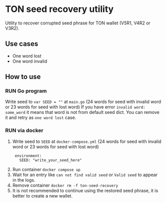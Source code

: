 # TON seed recovery utility

Utility to recover corrupted seed phrase for TON wallet (V5R1, V4R2 or V3R2).

## Use cases
* One word lost
* One word invalid

## How to use

### RUN Go program
Write seed to `var SEED = ""` at `main.go` (24 words for seed with invalid word or 23 words for seed with lost word)
If you have error `invalid word: some_word` it means that word is not from default seed dict. You can remove it and retry as `one word lost` case.

### RUN via docker
1. Write seed to `SEED` at `docker-compose.yml` (24 words for seed with invalid word or 23 words for seed with lost word)
   ```env
    environment:
      SEED: "write_your_seed_here"
    ```
3. Run container `docker compose up`
4. Wait for an entry like `can not find valid seed` or `Valid seed` to appear in the logs.
5. Remove container `docker rm -f ton-seed-recovery`
6. It is not recommended to continue using the restored seed phrase, it is better to create a new wallet.
